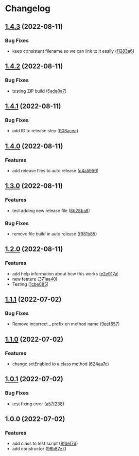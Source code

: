 # Changelog

## [1.4.3](https://github.com/simonrjones/test-auto-version/compare/v1.4.2...v1.4.3) (2022-08-11)


### Bug Fixes

* keep consistent filename so we can link to it easily ([f1283a6](https://github.com/simonrjones/test-auto-version/commit/f1283a6b71ec89c80dd8baf2af8aa6c13720027b))

## [1.4.2](https://github.com/simonrjones/test-auto-version/compare/v1.4.1...v1.4.2) (2022-08-11)


### Bug Fixes

* testing ZIP build ([6ada8a7](https://github.com/simonrjones/test-auto-version/commit/6ada8a71f5839d14f60e2d98a6a737598d356724))

## [1.4.1](https://github.com/simonrjones/test-auto-version/compare/v1.4.0...v1.4.1) (2022-08-11)


### Bug Fixes

* add ID to release step ([908acea](https://github.com/simonrjones/test-auto-version/commit/908acea3f4061c226a497dfecf6105284406c6ce))

## [1.4.0](https://github.com/simonrjones/test-auto-version/compare/v1.3.0...v1.4.0) (2022-08-11)


### Features

* add release files to auto release ([c4a5950](https://github.com/simonrjones/test-auto-version/commit/c4a595090df335e16b4e939586fd916c2ee9b49c))

## [1.3.0](https://github.com/simonrjones/test-auto-version/compare/v1.2.0...v1.3.0) (2022-08-11)


### Features

* test adding new release file ([8b28ba8](https://github.com/simonrjones/test-auto-version/commit/8b28ba8ce21d7aded21df2181683f7b7ecd63b0a))


### Bug Fixes

* remove file build in auto release ([f981b85](https://github.com/simonrjones/test-auto-version/commit/f981b858e36ad48786dcb1b8331c1de65fffb7cf))

## [1.2.0](https://github.com/simonrjones/test-auto-version/compare/v1.1.1...v1.2.0) (2022-08-11)


### Features

* add help information about how this works ([e2e917a](https://github.com/simonrjones/test-auto-version/commit/e2e917aa49aadf81d6d6fa8bdae203aa645bbf29))
* new feature ([371aa40](https://github.com/simonrjones/test-auto-version/commit/371aa401c9fe0ec647c4c964f7c0bbcdafe096d4))
* Testing ([1cbe085](https://github.com/simonrjones/test-auto-version/commit/1cbe085ed61f8cb357d9609d2711e63701601bcf))

## [1.1.1](https://github.com/simonrjones/test-auto-version/compare/v1.1.0...v1.1.1) (2022-07-02)


### Bug Fixes

* Remove incorrect _ prefix on method name ([9eef657](https://github.com/simonrjones/test-auto-version/commit/9eef6572be1b66dc570f063dda26b103c198bc28))

## [1.1.0](https://github.com/simonrjones/test-auto-version/compare/v1.0.1...v1.1.0) (2022-07-02)


### Features

* change setEnabled to a class method ([624aa7c](https://github.com/simonrjones/test-auto-version/commit/624aa7c71b13851977d02b008c4eb47a1c6a6465))

## [1.0.1](https://github.com/simonrjones/test-auto-version/compare/v1.0.0...v1.0.1) (2022-07-02)


### Bug Fixes

* test fixing error ([a57f238](https://github.com/simonrjones/test-auto-version/commit/a57f238e23395ac18469e1bb014c901606fbc2b0))

## 1.0.0 (2022-07-02)


### Features

* add class to test script ([8f4e176](https://github.com/simonrjones/test-auto-version/commit/8f4e17676a6cbe012025229841d058f462a6a339))
* add constructor ([98b87e7](https://github.com/simonrjones/test-auto-version/commit/98b87e7786989455974b324e9d21124e2e6f2cf5))
